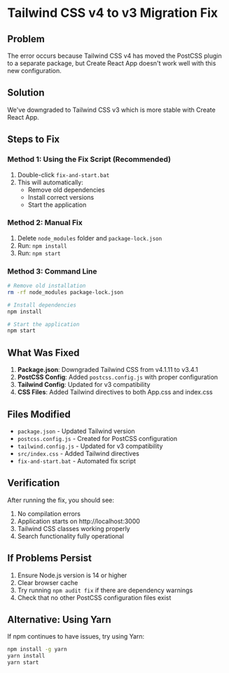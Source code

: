 # Tailwind CSS v4 to v3 Migration Fix

## Problem
The error occurs because Tailwind CSS v4 has moved the PostCSS plugin to a separate package, but Create React App doesn't work well with this new configuration.

## Solution
We've downgraded to Tailwind CSS v3 which is more stable with Create React App.

## Steps to Fix

### Method 1: Using the Fix Script (Recommended)
1. Double-click `fix-and-start.bat` 
2. This will automatically:
   - Remove old dependencies
   - Install correct versions
   - Start the application

### Method 2: Manual Fix
1. Delete `node_modules` folder and `package-lock.json`
2. Run: `npm install`
3. Run: `npm start`

### Method 3: Command Line
```bash
# Remove old installation
rm -rf node_modules package-lock.json

# Install dependencies
npm install

# Start the application
npm start
```

## What Was Fixed

1. **Package.json**: Downgraded Tailwind CSS from v4.1.11 to v3.4.1
2. **PostCSS Config**: Added `postcss.config.js` with proper configuration
3. **Tailwind Config**: Updated for v3 compatibility
4. **CSS Files**: Added Tailwind directives to both App.css and index.css

## Files Modified

- `package.json` - Updated Tailwind version
- `postcss.config.js` - Created for PostCSS configuration  
- `tailwind.config.js` - Updated for v3 compatibility
- `src/index.css` - Added Tailwind directives
- `fix-and-start.bat` - Automated fix script

## Verification

After running the fix, you should see:
1. No compilation errors
2. Application starts on http://localhost:3000
3. Tailwind CSS classes working properly
4. Search functionality fully operational

## If Problems Persist

1. Ensure Node.js version is 14 or higher
2. Clear browser cache
3. Try running `npm audit fix` if there are dependency warnings
4. Check that no other PostCSS configuration files exist

## Alternative: Using Yarn

If npm continues to have issues, try using Yarn:
```bash
npm install -g yarn
yarn install
yarn start
```
